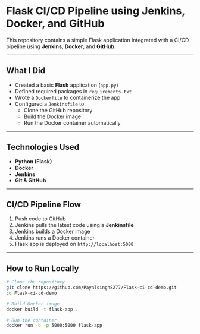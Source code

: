 # Flask CI/CD Pipeline using Jenkins, Docker, and GitHub

This repository contains a simple Flask application integrated with a CI/CD pipeline using **Jenkins**, **Docker**, and **GitHub**.

---

## What I Did

- Created a basic **Flask** application (`app.py`)
- Defined required packages in `requirements.txt`
- Wrote a `Dockerfile` to containerize the app
- Configured a `Jenkinsfile` to:
  - Clone the GitHub repository
  - Build the Docker image
  - Run the Docker container automatically

---

## Technologies Used

- **Python (Flask)**
- **Docker**
- **Jenkins**
- **Git & GitHub**

---

## CI/CD Pipeline Flow

1. Push code to GitHub
2. Jenkins pulls the latest code using a **Jenkinsfile**
3. Jenkins builds a Docker image
4. Jenkins runs a Docker container
5. Flask app is deployed on `http://localhost:5000`

---

## How to Run Locally

```bash
# Clone the repository
git clone https://github.com/Payalsingh8277/Flask-ci-cd-demo.git
cd Flask-ci-cd-demo

# Build Docker image
docker build -t flask-app .

# Run the container
docker run -d -p 5000:5000 flask-app
